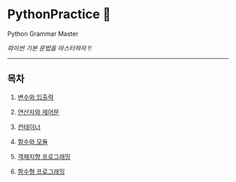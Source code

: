 # PythonPractice 🌌

Python Grammar Master

*파이썬 기본 문법을 마스터하자 !!*

----

## 목차

1. [변수와 입출력](https://github.com/gusdnd852/Today-I-Learned/tree/master/PythonPractice/%EB%B3%80%EC%88%98%EC%99%80%20%EC%9E%85%EC%B6%9C%EB%A0%A5)

2. [연산자와 제어문](https://github.com/gusdnd852/Today-I-Learned/tree/master/PythonPractice/%EC%97%B0%EC%82%B0%EC%9E%90%EC%99%80%20%EC%A0%9C%EC%96%B4%EB%AC%B8)

3. [컨테이너](https://github.com/gusdnd852/Today-I-Learned/tree/master/PythonPractice/%EC%BB%A8%ED%85%8C%EC%9D%B4%EB%84%88)

4. [함수와 모듈](https://github.com/gusdnd852/Today-I-Learned/tree/master/PythonPractice/%ED%95%A8%EC%88%98%EC%99%80%20%EB%AA%A8%EB%93%88)

5. [객체지향 프로그래밍](https://github.com/gusdnd852/Today-I-Learned/tree/master/PythonPractice/OOP)

6. [함수형 프로그래밍](https://github.com/gusdnd852/Today-I-Learned/tree/master/PythonPractice/FP)
